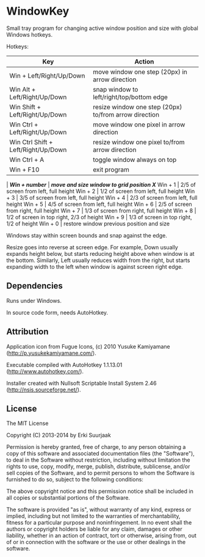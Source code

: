 WindowKey
=========

Small tray program for changing active window position and size with global
Windows hotkeys.


Hotkeys:

Key                                 | Action
----------------------------------- | -----------------------------------------
Win            + Left/Right/Up/Down | move window one step (20px) in arrow direction
Win Alt        + Left/Right/Up/Down | snap window to left/right/top/bottom edge
Win Shift      + Left/Right/Up/Down | resize window one step (20px) to/from arrow direction
Win Ctrl       + Left/Right/Up/Down | move window one pixel in arrow direction
Win Ctrl Shift + Left/Right/Up/Down | resize window one pixel to/from arrow direction
Win Ctrl       + A                  | toggle window always on top
Win            + F10                | exit program
 | 
***Win         + number***          | ***move and size window to grid position X***
Win            + 1                  | 2/5 of screen from left, full height
Win            + 2                  | 1/2 of screen from left, full height
Win            + 3                  | 3/5 of screen from left, full height
Win            + 4                  | 2/3 of screen from left, full height
Win            + 5                  | 4/5 of screen from left, full height
Win            + 6                  | 2/5 of screen from right, full height
Win            + 7                  | 1/3 of screen from right, full height
Win            + 8                  | 1/2 of screen in top right, 2/3 of height
Win            + 9                  | 1/3 of screen in top right, 1/2 of height
Win            + 0                  | restore window previous position and size

Windows stay within screen bounds and snap against the edge.

Resize goes into reverse at screen edge. For example, Down usually expands
height below, but starts reducing height above when window is at the bottom.
Similarly, Left usually reduces width from the right, but starts expanding
width to the left when window is against screen right edge.


Dependencies
------------

Runs under Windows.

In source code form, needs AutoHotkey.


Attribution
-----------

Application icon from Fugue Icons, (c) 2010 Yusuke Kamiyamane
(http://p.yusukekamiyamane.com/).

Executable compiled with AutoHotkey 1.1.13.01 (http://www.autohotkey.com/).

Installer created with Nullsoft Scriptable Install System 2.46
(http://nsis.sourceforge.net/).



License
-------

The MIT License

Copyright (C) 2013-2014 by Erki Suurjaak

Permission is hereby granted, free of charge, to any person obtaining a copy
of this software and associated documentation files (the "Software"), to deal
in the Software without restriction, including without limitation the rights
to use, copy, modify, merge, publish, distribute, sublicense, and/or sell
copies of the Software, and to permit persons to whom the Software is
furnished to do so, subject to the following conditions:

The above copyright notice and this permission notice shall be included in
all copies or substantial portions of the Software.

The software is provided "as is", without warranty of any kind, express or
implied, including but not limited to the warranties of merchantability,
fitness for a particular purpose and noninfringement. In no event shall the
authors or copyright holders be liable for any claim, damages or other
liability, whether in an action of contract, tort or otherwise, arising from,
out of or in connection with the software or the use or other dealings in
the software.
